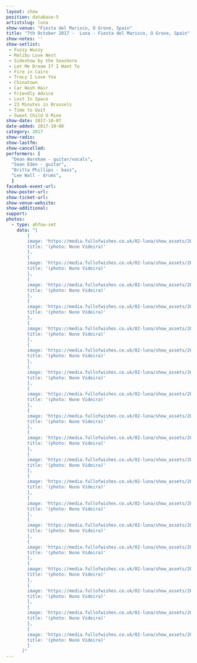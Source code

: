 ```yaml
---
layout: show
position: database-5
artistslug: luna
show-venue: "Fiesta del Marisco, O Grove, Spain"
title: "7th October 2017 -  Luna - Fiesta del Marisco, O Grove, Spain"
show-notes: ''
show-setlist:
 - Fuzzy Wuzzy
 - Malibu Love Nest
 - Sideshow by the Seashore
 - Let Me Dream If I Want To
 - Fire in Cairo
 - Tracy I Love You
 - Chinatown
 - Car Wash Hair
 - Friendly Advice
 - Lost In Space
 - 23 Minutes in Brussels
 - Time to Quit
 - Sweet Child O Mine
show-date: 2017-10-07
date-added: 2017-10-08
category: 2017
show-radio:
show-lastfm:
show-cancelled:
performers: [
  "Dean Wareham - guitar/vocals",
  "Sean Eden - guitar",
  "Britta Phillips - bass",
  "Lee Wall - drums",
  ]
facebook-event-url:
show-poster-url:
show-ticket-url:
show-venue-website:
show-additional:
support:
photos:
  - type: ahfow-set
    data: "[
        {
        image: 'https://media.fullofwishes.co.uk/02-luna/show_assets/2017-10-07/2017-10-07-o-grove-spain-nvideira-01.jpg',
        title: '(photo: Nuno Videira)'
        },
        {
        image: 'https://media.fullofwishes.co.uk/02-luna/show_assets/2017-10-07/2017-10-07-o-grove-spain-nvideira-02.jpg',
        title: '(photo: Nuno Videira)'
        },
        {
        image: 'https://media.fullofwishes.co.uk/02-luna/show_assets/2017-10-07/2017-10-07-o-grove-spain-nvideira-03.jpg',
        title: '(photo: Nuno Videira)'
        },
        {
        image: 'https://media.fullofwishes.co.uk/02-luna/show_assets/2017-10-07/2017-10-07-o-grove-spain-nvideira-04.jpg',
        title: '(photo: Nuno Videira)'
        },
        {
        image: 'https://media.fullofwishes.co.uk/02-luna/show_assets/2017-10-07/2017-10-07-o-grove-spain-nvideira-05.jpg',
        title: '(photo: Nuno Videira)'
        },
        {
        image: 'https://media.fullofwishes.co.uk/02-luna/show_assets/2017-10-07/2017-10-07-o-grove-spain-nvideira-06.jpg',
        title: '(photo: Nuno Videira)'
        },
        {
        image: 'https://media.fullofwishes.co.uk/02-luna/show_assets/2017-10-07/2017-10-07-o-grove-spain-nvideira-07.jpg',
        title: '(photo: Nuno Videira)'
        },
        {
        image: 'https://media.fullofwishes.co.uk/02-luna/show_assets/2017-10-07/2017-10-07-o-grove-spain-nvideira-08.jpg',
        title: '(photo: Nuno Videira)'
        },
        {
        image: 'https://media.fullofwishes.co.uk/02-luna/show_assets/2017-10-07/2017-10-07-o-grove-spain-nvideira-09.jpg',
        title: '(photo: Nuno Videira)'
        },
        {
        image: 'https://media.fullofwishes.co.uk/02-luna/show_assets/2017-10-07/2017-10-07-o-grove-spain-nvideira-10.jpg',
        title: '(photo: Nuno Videira)'
        },
        {
        image: 'https://media.fullofwishes.co.uk/02-luna/show_assets/2017-10-07/2017-10-07-o-grove-spain-nvideira-11.jpg',
        title: '(photo: Nuno Videira)'
        },
        {
        image: 'https://media.fullofwishes.co.uk/02-luna/show_assets/2017-10-07/2017-10-07-o-grove-spain-nvideira-12.jpg',
        title: '(photo: Nuno Videira)'
        },
        {
        image: 'https://media.fullofwishes.co.uk/02-luna/show_assets/2017-10-07/2017-10-07-o-grove-spain-nvideira-13.jpg',
        title: '(photo: Nuno Videira)'
        },
        {
        image: 'https://media.fullofwishes.co.uk/02-luna/show_assets/2017-10-07/2017-10-07-o-grove-spain-nvideira-14.jpg',
        title: '(photo: Nuno Videira)'
        },
        {
        image: 'https://media.fullofwishes.co.uk/02-luna/show_assets/2017-10-07/2017-10-07-o-grove-spain-nvideira-15.jpg',
        title: '(photo: Nuno Videira)'
        },
        {
        image: 'https://media.fullofwishes.co.uk/02-luna/show_assets/2017-10-07/2017-10-07-o-grove-spain-nvideira-16.jpg',
        title: '(photo: Nuno Videira)'
        },
        {
        image: 'https://media.fullofwishes.co.uk/02-luna/show_assets/2017-10-07/2017-10-07-o-grove-spain-nvideira-17.jpg',
        title: '(photo: Nuno Videira)'
        },
        {
        image: 'https://media.fullofwishes.co.uk/02-luna/show_assets/2017-10-07/2017-10-07-o-grove-spain-nvideira-18.jpg',
        title: '(photo: Nuno Videira)'
        },
        {
        image: 'https://media.fullofwishes.co.uk/02-luna/show_assets/2017-10-07/',
        title: '(photo: Nuno Videira)'
        }
      ]"
---
```

